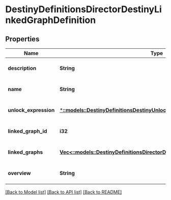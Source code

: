 # DestinyDefinitionsDirectorDestinyLinkedGraphDefinition

## Properties
Name | Type | Description | Notes
------------ | ------------- | ------------- | -------------
**description** | **String** |  | [optional] [default to null]
**name** | **String** |  | [optional] [default to null]
**unlock_expression** | [***::models::DestinyDefinitionsDestinyUnlockExpressionDefinition**](Destiny.Definitions.DestinyUnlockExpressionDefinition.md) |  | [optional] [default to null]
**linked_graph_id** | **i32** |  | [optional] [default to null]
**linked_graphs** | [**Vec<::models::DestinyDefinitionsDirectorDestinyLinkedGraphEntryDefinition>**](Destiny.Definitions.Director.DestinyLinkedGraphEntryDefinition.md) |  | [optional] [default to null]
**overview** | **String** |  | [optional] [default to null]

[[Back to Model list]](../README.md#documentation-for-models) [[Back to API list]](../README.md#documentation-for-api-endpoints) [[Back to README]](../README.md)


